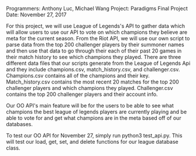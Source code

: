 Programmers: Anthony Luc, Michael Wang
Project: Paradigms Final Project
Date: November 27, 2017

For this project, we will use League of Legends's API to gather data which will allow users to use our API to vote on which champions they believe are meta for the current season. From the Riot API, we will use our own script to parse data from the top 200 challenger players by their summoner names and then use that data to go through their each of their past 20 games in their match history to see which champions they played. There are three different data files that our scripts generate from the League of Legends Api and they include champions.csv, match_history.csv, and challenger.csv. Champions.csv contains all of the champions and their key. Match_history.csv contains the most recent 20 matches for the top 200 challenger players and which champions they played. Challenger.csv contains the top 200 challenger players and their account info. 

Our OO API's main feature will be for the users to be able to see what champions the best league of legends players are currently playing and be able to vote for and get what champions are in the meta based off of our databases. 

To test our OO API for November 27, simply run python3 test_api.py. This will test our load, get, set, and delete functions for our league database class. 